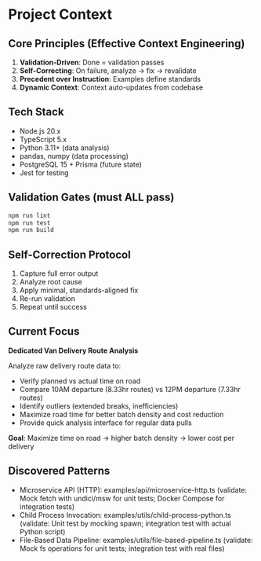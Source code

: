 # Project Context

## Core Principles (Effective Context Engineering)
1. **Validation-Driven**: Done = validation passes
2. **Self-Correcting**: On failure, analyze → fix → revalidate
3. **Precedent over Instruction**: Examples define standards
4. **Dynamic Context**: Context auto-updates from codebase

## Tech Stack
- Node.js 20.x
- TypeScript 5.x
- Python 3.11+ (data analysis)
- pandas, numpy (data processing)
- PostgreSQL 15 + Prisma (future state)
- Jest for testing

## Validation Gates (must ALL pass)
```bash
npm run lint
npm run test
npm run build
```

## Self-Correction Protocol
1. Capture full error output
2. Analyze root cause
3. Apply minimal, standards-aligned fix
4. Re-run validation
5. Repeat until success

## Current Focus

**Dedicated Van Delivery Route Analysis**

Analyze raw delivery route data to:
- Verify planned vs actual time on road
- Compare 10AM departure (8.33hr routes) vs 12PM departure (7.33hr routes)
- Identify outliers (extended breaks, inefficiencies)
- Maximize road time for better batch density and cost reduction
- Provide quick analysis interface for regular data pulls

**Goal**: Maximize time on road → higher batch density → lower cost per delivery

## Discovered Patterns
- Microservice API (HTTP): examples/api/microservice-http.ts (validate: Mock fetch with undici/msw for unit tests; Docker Compose for integration tests)
- Child Process Invocation: examples/utils/child-process-python.ts (validate: Unit test by mocking spawn; integration test with actual Python script)
- File-Based Data Pipeline: examples/utils/file-based-pipeline.ts (validate: Mock fs operations for unit tests; integration test with real files)
